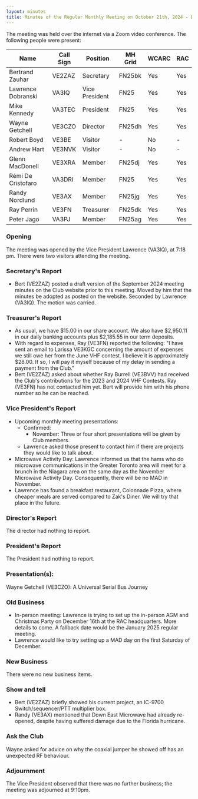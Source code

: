 ```yaml
---
layout: minutes
title: Minutes of the Regular Monthly Meeting on October 21th, 2024 - DRAFT
---
```

The meeting was held over the internet via a Zoom video conference.
The following people were present:

| Name               | Call Sign | Position       | MH Grid | WCARC | RAC |
| ------------------ | --------- | -------------- | ------- | ----- | --- |
| Bertrand Zauhar    | VE2ZAZ    | Secretary      | FN25bk  | Yes   | Yes |
| Lawrence Dobranski | VA3IQ     | Vice President | FN25    | Yes   | Yes |
| Mike Kennedy       | VA3TEC    | President      | FN25    | Yes   | Yes |
| Wayne Getchell     | VE3CZO    | Director       | FN25dh  | Yes   | Yes |
| Robert Boyd        | VE3BE     | Visitor        |   -     | No    |  -  |
| Andrew Hart        | VE3NVK    | Visitor        |   -     | No    |  -  |
| Glenn MacDonell    | VE3XRA    | Member         | FN25dj  | Yes   | Yes |
| Rémi De Cristofaro | VA3DRI    | Member         | FN25    | Yes   | Yes |
| Randy Nordlund     | VE3AX     | Member         | FN25jg  | Yes   | Yes |
| Ray Perrin         | VE3FN     | Treasurer      | FN25dk  | Yes   | Yes |
| Peter Jago         | VA3PJ     | Member         | FN25ag  | Yes   | Yes |


### Opening
The meeting was opened by the Vice President Lawrence (VA3IQ), at 7:18 pm.
There were two visitors attending the meeting.

### Secretary's Report
- Bert (VE2ZAZ) posted a draft version of the September 2024 meeting minutes on the Club website prior to this meeting. Moved by him that the minutes be adopted as posted on the website. Seconded by Lawrence (VA3IQ). The motion was carried.

### Treasurer's Report
- As usual, we have $15.00 in our share account.  We also have $2,950.11 in our daily banking accounts plus $2,185.55 in our term deposits.
- With regard to expenses, Ray (VE3FN) reported the following: "I have sent an email to Larissa VE3KGC concerning the amount of expenses we still owe her from the June VHF contest.  I believe it is approximately $28.00.  If so, I will pay it myself because of my delay in sending a payment from the Club."
- Bert (VE2ZAZ) asked about whether Ray Burrell (VE3BVV) had received the Club's contributions for the 2023 and 2024 VHF Contests. Ray (VE3FN) has not contacted him yet. Bert will provide him with his phone number so he can be reached.

### Vice President's Report
- Upcoming monthly meeting presentations:
  - Confirmed:
    - November: Three or four short presentations will be given by Club members.
  - Lawrence asked those present to contact him if there are projects they would like to talk about.
- Microwave Activity Day: Lawrence informed us that the hams who do microwave communications in the Greater Toronto area will meet for a brunch in the Niagara area on the same day as the November Microwave Activity Day. Consequently, there will be no MAD in November.
- Lawrence has found a breakfast restaurant, Colonnade Pizza, where cheaper meals are served compared to Zak's Diner. We will try that place in the future.


### Director's Report
The director had nothing to report.

### President's Report
The President had nothing to report.

### Presentation(s):
Wayne Getchell (VE3CZO): A Universal Serial Bus Journey

### Old Business
- In-person meeting: Lawrence is trying to set up the in-person AGM and Christmas Party on December 16th at the RAC headquarters. More details to come. A fallback date would be the January 2025 regular meeting.
- Lawrence would like to try setting up a MAD day on the first Saturday of December.

### New Business
There were no new business items.

### Show and tell
- Bert (VE2ZAZ) briefly showed his current project, an IC-9700 Switch/sequencer/PTT multiplier box.
- Randy (VE3AX) mentioned that Down East Microwave had already re-opened, despite having suffered damage due to the Florida hurricane.

### Ask the Club
Wayne asked for advice on why the coaxial jumper he showed off has an unexpected RF behaviour.

### Adjournment
The Vice President observed that there was no further business; the meeting was adjourned at 9:10pm.
